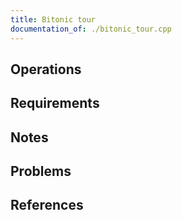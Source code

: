 ```yaml
---
title: Bitonic tour
documentation_of: ./bitonic_tour.cpp
---
```


## Operations

## Requirements

## Notes

## Problems

## References
